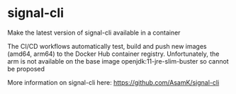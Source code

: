 # signal-cli

Make the latest version of signal-cli available in a container

The CI/CD workflows automatically test, build and push new images (amd64, arm64) to the Docker Hub container registry. Unfortunately, the arm is not available on the base image openjdk:11-jre-slim-buster so cannot be proposed

More information on signal-cli here: <https://github.com/AsamK/signal-cli>
